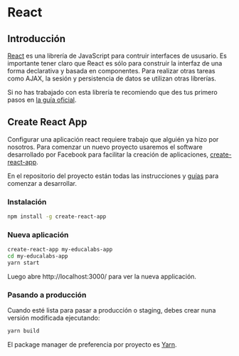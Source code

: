 # React

## Introducción

[React](https://reactjs.org) es una librería de JavaScript para contruir interfaces de ususario. Es importante tener claro que React es sólo para construir la interfaz de una forma declarativa y basada en componentes. Para realizar otras tareas como AJAX, la sesión y persistencia de datos se utilizan otras librerías.

Si no has trabajado con esta librería te recomiendo que des tus primero pasos en [la guía oficial](https://reactjs.org/docs/hello-world.html).

## Create React App

Configurar una aplicación react requiere trabajo que alguién ya hizo por nosotros. Para comenzar un nuevo proyecto usaremos el software desarrollado por Facebook para facilitar la creación de aplicaciones, [create-react-app](https://github.com/facebook/create-react-app).

En el repositorio del proyecto están todas las instrucciones y [guías](https://github.com/facebook/create-react-app/blob/master/packages/react-scripts/template/README.md) para comenzar a desarrollar.

### Instalación

````bash
npm install -g create-react-app
````

### Nueva aplicación

```bash
create-react-app my-educalabs-app
cd my-educalabs-app
yarn start
```

Luego abre http://localhost:3000/ para ver la nueva applicación.

### Pasando a producción

Cuando esté lista para pasar a producción o staging, debes crear nuna versión modificada ejecutando:

```bash
yarn build
```

El package manager de preferencia por proyecto es [Yarn](https://yarnpkg.com).
